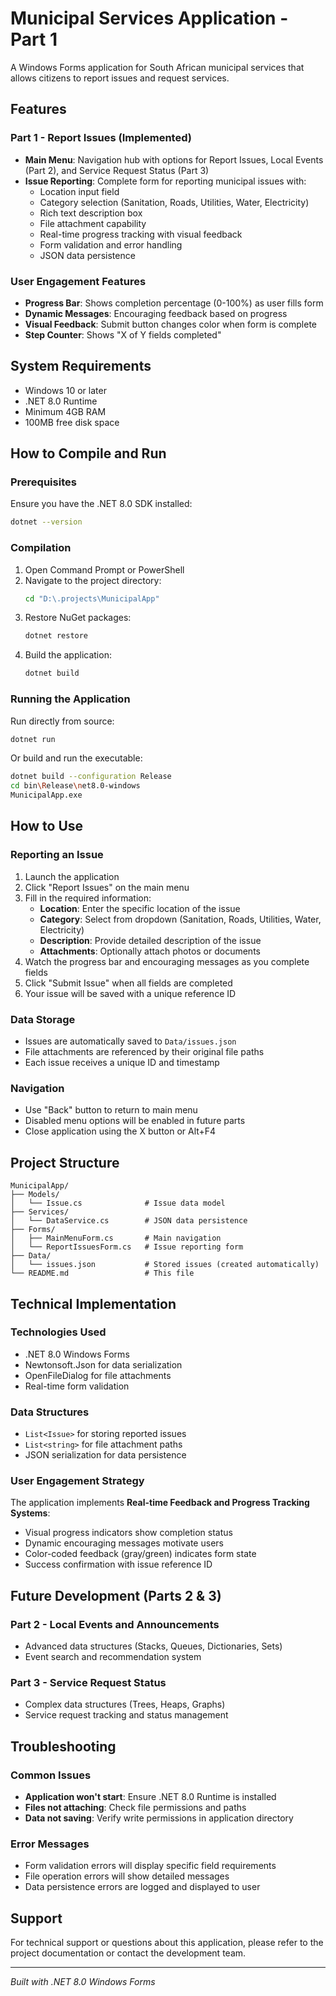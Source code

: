# Municipal Services Application - Part 1

A Windows Forms application for South African municipal services that allows citizens to report issues and request services.

## Features

### Part 1 - Report Issues (Implemented)
- **Main Menu**: Navigation hub with options for Report Issues, Local Events (Part 2), and Service Request Status (Part 3)
- **Issue Reporting**: Complete form for reporting municipal issues with:
  - Location input field
  - Category selection (Sanitation, Roads, Utilities, Water, Electricity)
  - Rich text description box
  - File attachment capability
  - Real-time progress tracking with visual feedback
  - Form validation and error handling
  - JSON data persistence

### User Engagement Features
- **Progress Bar**: Shows completion percentage (0-100%) as user fills form
- **Dynamic Messages**: Encouraging feedback based on progress
- **Visual Feedback**: Submit button changes color when form is complete
- **Step Counter**: Shows "X of Y fields completed"

## System Requirements

- Windows 10 or later
- .NET 8.0 Runtime
- Minimum 4GB RAM
- 100MB free disk space

## How to Compile and Run

### Prerequisites
Ensure you have the .NET 8.0 SDK installed:
```bash
dotnet --version
```

### Compilation
1. Open Command Prompt or PowerShell
2. Navigate to the project directory:
   ```bash
   cd "D:\.projects\MunicipalApp"
   ```
3. Restore NuGet packages:
   ```bash
   dotnet restore
   ```
4. Build the application:
   ```bash
   dotnet build
   ```

### Running the Application
Run directly from source:
```bash
dotnet run
```

Or build and run the executable:
```bash
dotnet build --configuration Release
cd bin\Release\net8.0-windows
MunicipalApp.exe
```

## How to Use

### Reporting an Issue
1. Launch the application
2. Click "Report Issues" on the main menu
3. Fill in the required information:
   - **Location**: Enter the specific location of the issue
   - **Category**: Select from dropdown (Sanitation, Roads, Utilities, Water, Electricity)
   - **Description**: Provide detailed description of the issue
   - **Attachments**: Optionally attach photos or documents
4. Watch the progress bar and encouraging messages as you complete fields
5. Click "Submit Issue" when all fields are completed
6. Your issue will be saved with a unique reference ID

### Data Storage
- Issues are automatically saved to `Data/issues.json`
- File attachments are referenced by their original file paths
- Each issue receives a unique ID and timestamp

### Navigation
- Use "Back" button to return to main menu
- Disabled menu options will be enabled in future parts
- Close application using the X button or Alt+F4

## Project Structure
```
MunicipalApp/
├── Models/
│   └── Issue.cs              # Issue data model
├── Services/
│   └── DataService.cs        # JSON data persistence
├── Forms/
│   ├── MainMenuForm.cs       # Main navigation
│   └── ReportIssuesForm.cs   # Issue reporting form
├── Data/
│   └── issues.json           # Stored issues (created automatically)
└── README.md                 # This file
```

## Technical Implementation

### Technologies Used
- .NET 8.0 Windows Forms
- Newtonsoft.Json for data serialization
- OpenFileDialog for file attachments
- Real-time form validation

### Data Structures
- `List<Issue>` for storing reported issues
- `List<string>` for file attachment paths
- JSON serialization for data persistence

### User Engagement Strategy
The application implements **Real-time Feedback and Progress Tracking Systems**:
- Visual progress indicators show completion status
- Dynamic encouraging messages motivate users
- Color-coded feedback (gray/green) indicates form state
- Success confirmation with issue reference ID

## Future Development (Parts 2 & 3)

### Part 2 - Local Events and Announcements
- Advanced data structures (Stacks, Queues, Dictionaries, Sets)
- Event search and recommendation system

### Part 3 - Service Request Status  
- Complex data structures (Trees, Heaps, Graphs)
- Service request tracking and status management

## Troubleshooting

### Common Issues
- **Application won't start**: Ensure .NET 8.0 Runtime is installed
- **Files not attaching**: Check file permissions and paths
- **Data not saving**: Verify write permissions in application directory

### Error Messages
- Form validation errors will display specific field requirements
- File operation errors will show detailed messages
- Data persistence errors are logged and displayed to user

## Support
For technical support or questions about this application, please refer to the project documentation or contact the development team.

---
*Built with .NET 8.0 Windows Forms*